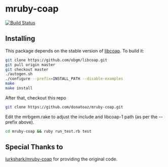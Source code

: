 # mruby-coap
[![Build Status](https://travis-ci.org/lurkshark/mruby-coap.svg?branch=master)](https://travis-ci.org/lurkshark/mruby-coap)

## Installing

This package depends on the stable version of
[libcoap](https://libcoap.net/doc/install.html). To build it:

```bash
git clone https://github.com/obgm/libcoap.git
git pull origin master
git checkout master
./autogen.sh
./configure --prefix=INSTALL_PATH --disable-examples
make
make install
```
After that, checkout this repo

```bash
git clone https://github.com/donatoaz/mruby-coap.git
```

Edit the mrbgem.rake to adjust the include and libcoap-1 path (as per the
--prefix above).

```bash
cd mruby-coap && ruby run_test.rb test
```

## Special Thanks to

[lurkshark/mruby-coap](https://github.com/lurkshark/mruby-coap) for providing the original code.
